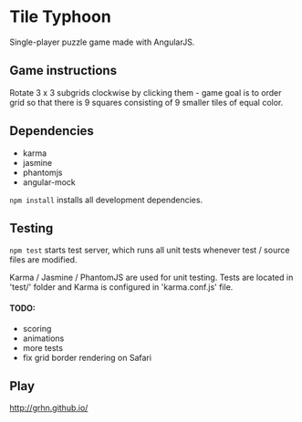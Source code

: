 # Tile Typhoon
Single-player puzzle game made with AngularJS.

## Game instructions
Rotate 3 x 3 subgrids clockwise by clicking them - game goal is to order grid so that there is 9 squares consisting of 9 smaller tiles of equal color.

## Dependencies
+ karma
+ jasmine
+ phantomjs
+ angular-mock

`npm install` installs all development dependencies.

## Testing
`npm test` starts test server, which runs all unit tests whenever test / source files are modified.

Karma / Jasmine / PhantomJS are used for unit testing. Tests are located in 'test/' folder and Karma is configured in 'karma.conf.js' file.

#### TODO:
+ scoring
+ animations
+ more tests
+ fix grid border rendering on Safari

## Play
http://grhn.github.io/